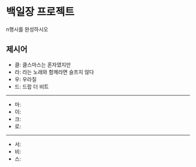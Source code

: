 # 백일장 프로젝트
n행시를 완성하시오

## 제시어
- 클: 클스마스는 혼자였지만
- 라: 라는 노래와 함께라면 슬프지 않다
- 우: 우라질 
- 드: 드랍 더 비트
---
- 마: 
- 이: 
- 크: 
- 로: 
---
- 서: 
- 비:
- 스:
